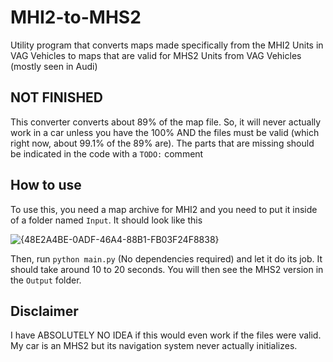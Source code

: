 # MHI2-to-MHS2
Utility program that converts maps made specifically from the MHI2 Units in VAG Vehicles to maps that are valid for MHS2 Units from VAG Vehicles (mostly seen in Audi)

## NOT FINISHED
This converter converts about 89% of the map file. So, it will never actually work in a car unless you have the 100% AND the files must be valid (which right now, about 99.1% of the 89% are). The parts that are missing should be indicated in the code with a `TODO:` comment

## How to use
To use this, you need a map archive for MHI2 and you need to put it inside of a folder named `Input`. It should look like this

![{48E2A4BE-0ADF-46A4-88B1-FB03F24F8838}](https://github.com/user-attachments/assets/ac45b2ef-d5d3-4a02-ab49-daec5b1d40ea)

Then, run `python main.py` (No dependencies required) and let it do its job. It should take around 10 to 20 seconds. You will then see the MHS2 version in the `Output` folder.

## Disclaimer
I have ABSOLUTELY NO IDEA if this would even work if the files were valid. My car is an MHS2 but its navigation system never actually initializes.

